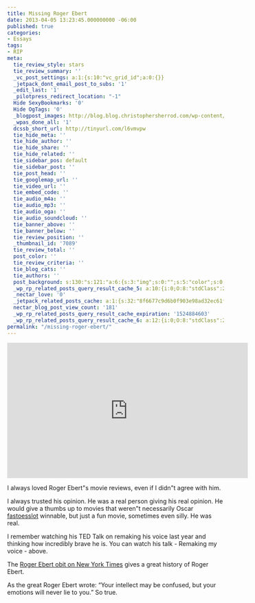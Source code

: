 ```yaml
---
title: Missing Roger Ebert
date: 2013-04-05 13:23:45.000000000 -06:00
published: true
categories:
- Essays
tags:
- RIP
meta:
  tie_review_style: stars
  tie_review_summary: ''
  _vc_post_settings: a:1:{s:10:"vc_grid_id";a:0:{}}
  _jetpack_dont_email_post_to_subs: '1'
  _edit_last: '1'
  _pilotpress_redirect_location: "-1"
  Hide SexyBookmarks: '0'
  Hide OgTags: '0'
  _blogpost_images: http://blog.blog.christophersherrod.com/wp-content/uploads/images/video1.jpg
  _wpas_done_all: '1'
  dcssb_short_url: http://tinyurl.com/l6vmvpw
  tie_hide_meta: ''
  tie_hide_author: ''
  tie_hide_share: ''
  tie_hide_related: ''
  tie_sidebar_pos: default
  tie_sidebar_post: ''
  tie_post_head: ''
  tie_googlemap_url: ''
  tie_video_url: ''
  tie_embed_code: ''
  tie_audio_m4a: ''
  tie_audio_mp3: ''
  tie_audio_oga: ''
  tie_audio_soundcloud: ''
  tie_banner_above: ''
  tie_banner_below: ''
  tie_review_position: ''
  _thumbnail_id: '7089'
  tie_review_total: ''
  post_color: ''
  tie_review_criteria: ''
  tie_blog_cats: ''
  tie_authors: ''
  post_background: s:130:"s:121:"a:6:{s:3:"img";s:0:"";s:5:"color";s:0:"";s:6:"repeat";s:0:"";s:10:"attachment";s:0:"";s:3:"hor";s:0:"";s:3:"ver";s:0:"";}";";
  _wp_rp_related_posts_query_result_cache_5: a:10:{i:0;O:8:"stdClass":2:{s:7:"post_id";s:4:"6806";s:5:"score";s:17:"65.09415699440672";}i:1;O:8:"stdClass":2:{s:7:"post_id";s:4:"6817";s:5:"score";s:17:"61.78831094479156";}i:2;O:8:"stdClass":2:{s:7:"post_id";s:2:"61";s:5:"score";s:17:"60.65092493353415";}i:3;O:8:"stdClass":2:{s:7:"post_id";s:3:"310";s:5:"score";s:16:"14.7914711995587";}i:4;O:8:"stdClass":2:{s:7:"post_id";s:3:"625";s:5:"score";s:18:"10.348239138686136";}i:5;O:8:"stdClass":2:{s:7:"post_id";s:4:"6678";s:5:"score";s:17:"9.791029429193241";}i:6;O:8:"stdClass":2:{s:7:"post_id";s:2:"22";s:5:"score";s:17:"9.389092978331036";}i:7;O:8:"stdClass":2:{s:7:"post_id";s:2:"33";s:5:"score";s:17:"8.588772865730721";}i:8;O:8:"stdClass":2:{s:7:"post_id";s:2:"36";s:5:"score";s:17:"7.451386854473305";}i:9;O:8:"stdClass":2:{s:7:"post_id";s:4:"4593";s:5:"score";s:17:"6.083246928715889";}}
  _nectar_love: '0'
  _jetpack_related_posts_cache: a:1:{s:32:"8f6677c9d6b0f903e98ad32ec61f8deb";a:2:{s:7:"expires";i:1471168061;s:7:"payload";a:3:{i:0;a:1:{s:2:"id";i:61;}i:1;a:1:{s:2:"id";i:4082;}i:2;a:1:{s:2:"id";i:6817;}}}}
  nectar_blog_post_view_count: '181'
  _wp_rp_related_posts_query_result_cache_expiration: '1524884603'
  _wp_rp_related_posts_query_result_cache_6: a:12:{i:0;O:8:"stdClass":2:{s:7:"post_id";s:4:"8023";s:5:"score";s:17:"58.30369214536675";}i:1;O:8:"stdClass":2:{s:7:"post_id";s:4:"8295";s:5:"score";s:17:"54.75070815120299";}i:2;O:8:"stdClass":2:{s:7:"post_id";s:3:"241";s:5:"score";s:18:"16.728152296158747";}i:3;O:8:"stdClass":2:{s:7:"post_id";s:3:"310";s:5:"score";s:18:"16.576368108113254";}i:4;O:8:"stdClass":2:{s:7:"post_id";s:4:"4201";s:5:"score";s:18:"16.492586224742485";}i:5;O:8:"stdClass":2:{s:7:"post_id";s:4:"1293";s:5:"score";s:18:"14.395741136325306";}i:6;O:8:"stdClass":2:{s:7:"post_id";s:3:"152";s:5:"score";s:18:"14.395741136325306";}i:7;O:8:"stdClass":2:{s:7:"post_id";s:4:"4410";s:5:"score";s:18:"14.084640616093411";}i:8;O:8:"stdClass":2:{s:7:"post_id";s:4:"2074";s:5:"score";s:18:"13.925028629525924";}i:9;O:8:"stdClass":2:{s:7:"post_id";s:4:"4072";s:5:"score";s:18:"13.719997502494314";}i:10;O:8:"stdClass":2:{s:7:"post_id";s:3:"343";s:5:"score";s:18:"13.114098413298406";}i:11;O:8:"stdClass":2:{s:7:"post_id";s:4:"4550";s:5:"score";s:17:"13.02338411394949";}}
permalink: "/missing-roger-ebert/"
---
```

<p><iframe src="http://embed.ted.com/talks/roger_ebert_remaking_my_voice.html" width="560" height="315" frameborder="0" scrolling="no" webkitallowfullscreen mozallowfullscreen allowfullscreen></iframe></p>
<p>I always loved Roger Ebert"s movie reviews, even if I didn"t agree with him.</p>
<p>I always trusted his opinion. He was a real person giving his real opinion. He would give a thumbs up to movies that weren"t necessarily Oscar <a href="http://www.fastoesslot.org">fastoesslot</a>  winnable, but just a fun movie, sometimes even silly. He was real.</p>
<p>I remember watching his TED Talk on remaking his voice last year and thinking how incredibly brave he is. You can watch his talk - Remaking my voice - above.</p>
<p>The <a href="http://www.nytimes.com/2013/04/05/movies/roger-ebert-film-critic-dies.html?_r=0">Roger Ebert obit on New York Times</a> gives a great history of Roger Ebert.</p>
<p>As the great Roger Ebert wrote: “Your intellect may be confused, but your emotions will never lie to you.” So true.</p>
